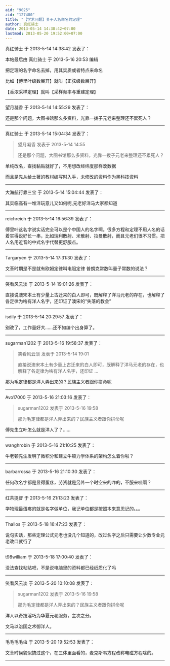 ```yaml
---
aid: "9025"
zid: "127480"
title: "【学术问题】关于人名命名的定理"
author: 真红骑士
date: 2013-05-14 14:38:42+07:00
lastmod: 2013-05-20 19:52:00+07:00
---
```


真红骑士 于 2013-5-14 14:38:42 发表了：

本帖最后由 真红骑士 于 2013-5-16 20:53 编辑

把定理的名字命名去掉，用其实质或者特点来命名

比如【傅里叶级数展开】就叫【正弦级数展开】

【香浓采样定理】就叫【采样频率与重建定理】

---

望月凝香 于 2013-5-14 14:55:29 发表了：

还是那个问题，大图书馆那么多资料，光靠一拨子元老来整理还不累死人？

---

真红骑士 于 2013-5-14 15:04:34 发表了：

> 望月凝香 发表于 2013-5-14 14:55
>
> 还是那个问题，大图书馆那么多资料，光靠一拨子元老来整理还不累死人？

单纯改名，查找黏贴就好了，不用想改经纬度那样改数据

而且是先从给土著的教材编写时入手，未修改的资料作为黑科技资料

---

大海航行靠三宝 于 2013-5-14 15:04:44 发表了：

其实临高有一堆洋玩意儿又如何呢,元老好洋马大家都知道

---

reichreich 于 2013-5-14 16:56:39 发表了：

傅里叶这名字说实话完全可以是个中国人的名字啊。很多方程和定理不用人名的话着实得说好长一串，比如瑞利散射、米散射、拉曼散射，而且元老们很不习惯。把人名用近音的中式名字代替更舒服点。

---

Targaryen 于 2013-5-14 17:31:30 发表了：

文革时期是不是就有欧姆定律叫电阻定律 普朗克常数叫量子常数的说法？

---

笑看风云淡 于 2013-5-14 19:01:26 发表了：

直接说澳宋本土有少量上古迁来的白人即可，既解释了洋马元老的存在，也解释了各定律为啥有洋人名字，还印证了澳宋的“失落的教会”

---

isdily 于 2013-5-14 20:29:57 发表了：

别改了，工作量好大……还不如编个出身算了。

---

sugarman1202 于 2013-5-16 19:58:37 发表了：

> 笑看风云淡 发表于 2013-5-14 19:01
>
> 直接说澳宋本土有少量上古迁来的白人即可，既解释了洋马元老的存在，也解释了各定律为啥有洋人名字，还印证 ...

那为毛定律都是洋人弄出来的？民族主义者跟你拼命呢

---

Avo17000 于 2013-5-16 21:03:16 发表了：

> sugarman1202 发表于 2013-5-16 19:58
>
> 那为毛定律都是洋人弄出来的？民族主义者跟你拼命呢

傅先生立叶怎么就是洋人了？……

---

wanghrobin 于 2013-5-16 21:10:25 发表了：

牛老顿先生发明了微积分和建立牛顿力学体系的架构怎么着你啦？

---

barbarrossa 于 2013-5-16 21:10:30 发表了：

任何改名字都是显得蛋疼，劳资就是另外一个时空来的咋的，不服来咬啊？

---

红茶提督 于 2013-5-16 21:13:23 发表了：

学物理最蛋疼的就是名字做单位，我记单位都是按照本来意思记的。。。

---

Thallos 于 2013-5-18 16:47:23 发表了：

说句实话，那些定理公式元老也没几个知道的，改过名字之后只需要让少数专业元老改口就行了

---

t98william 于 2013-5-18 17:00:40 发表了：

没法查找粘贴吧，不是说电脑里的资料都已经纸质化了吗

---

笑看风云淡 于 2013-5-20 10:10:08 发表了：

> sugarman1202 发表于 2013-5-16 19:58
>
> 那为毛定律都是洋人弄出来的？民族主义者跟你拼命呢

洋人以奇技淫巧为华夏元老服务，主次之分。

文马以治国之术御洋人。

---

毛毛毛毛虫 于 2013-5-20 19:52:53 发表了：

文革时候貌似搞过这个，在三体里面看的，麦克斯韦方程改称电磁方程啥的。

---
